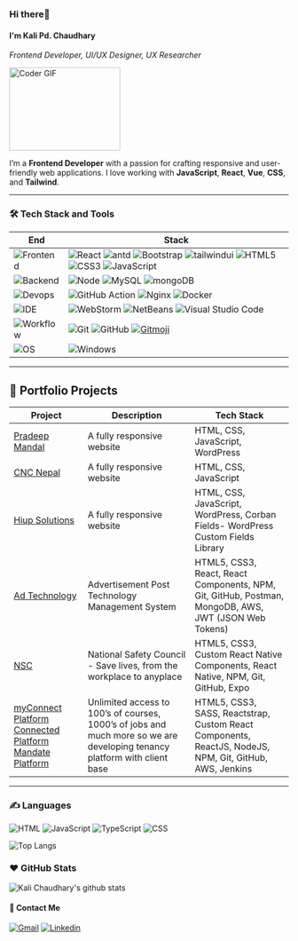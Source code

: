 ### Hi there👋


#### I'm Kali Pd. Chaudhary
<i>Frontend Developer, UI/UX Designer, UX Researcher</i>

<img src="https://media.giphy.com/media/SWoSkN6DxTszqIKEqv/giphy.gif" alt="Coder GIF" width="200" height="150" >

I’m a **Frontend Developer** with a passion for crafting responsive and user-friendly web applications. I love working with **JavaScript**, **React**, **Vue**, **CSS**, and **Tailwind**.

---

### 🛠 Tech Stack and Tools

| End                                                                  | Stack                                                                                                                                                                                                                                                                                                                       |
| -------------------------------------------------------------------- | --------------------------------------------------------------------------------------------------------------------------------------------------------------------------------------------------------------------------------------------------------------------------------------------------------------------------- | 
| ![Frontend](https://img.shields.io/badge/-Frontend-black?style=flat) | ![React](https://img.shields.io/badge/-React-52BAD7?style=flat&logo=react&logoColor=white) ![antd](https://img.shields.io/badge/-Ant_Design-0170fe?style=flat&logo=ant-design) ![Bootstrap](https://img.shields.io/badge/-Bootstrap-6F2BF6?style=flat) ![tailwindui](https://img.shields.io/badge/-tailwindui-38BDF8?style=flat) ![HTML5](https://img.shields.io/badge/HTML5-E34F26?style=flat&logo=html5&logoColor=white&) ![CSS3](https://img.shields.io/badge/CSS3-1572B6?style=flat&logo=css3&logoColor=white) ![JavaScript](https://img.shields.io/badge/JavaScript-F7DF1E?style=flat&logo=javascript&logoColor=black) |
| ![Backend](https://img.shields.io/badge/-Backend-black?style=flat)   | ![Node](https://img.shields.io/badge/-Node-white?style=flat&logo=node.js) ![MySQL](https://img.shields.io/badge/-MYSQL-00758F?style=flat) ![mongoDB](https://img.shields.io/badge/-mongoDB-white?style=flat&logo=mongodb)                                                                                                                                                                   |
| ![Devops](https://img.shields.io/badge/-Devops-black?style=flat)     | ![GitHub Action][gitHub-action]  ![Nginx](https://img.shields.io/badge/-Nginx-CEF1D1?style=flat&logo=nginx)  ![Docker](https://img.shields.io/badge/-Docker-cbe3f2?style=flat&logo=docker)                                                                                                                                                                    |
| ![IDE](https://img.shields.io/badge/-IDE-black?style=flat)           | ![WebStorm](https://img.shields.io/badge/-WebStorm-3a3a3a?style=flat&logo=webstorm) ![NetBeans](https://img.shields.io/badge/-NetBeans-3a3a3a?style=flat&logo=pycharm) ![Visual Studio Code](https://img.shields.io/badge/-VS_Code-007ACC?style=flat&logo=Visual-Studio-Code)                                                 |
| ![Workflow](https://img.shields.io/badge/-Other-black?style=flat)           | ![Git](https://img.shields.io/badge/-Git-black?style=flat&logo=git) ![GitHub](https://img.shields.io/badge/-GitHub-black?style=flat&logo=github)     [![Gitmoji][gitmoji]][gcw]                                                                                           |
| ![OS](https://img.shields.io/badge/-OS-black?style=flat)             | ![Windows](https://img.shields.io/badge/Windows-0078D6?style=flat&logo=windows&logoColor=white)                                                                           


[gitHub-action]: https://img.shields.io/badge/-GitHub_Actions-black?style=flat&logo=github
[gitmoji]: https://img.shields.io/badge/-😉_Gitmoji_Commit_Workflow-black?style=flat
[gcw]: https://github.com/arvinxx/gitmoji-commit-workflow


---

## 📂 Portfolio Projects

| **Project** | **Description** | **Tech Stack** |
|-------------|-----------------|----------------|
| [Pradeep Mandal](https://pradeepmondal.com/) | A fully responsive website | HTML, CSS, JavaScript, WordPress |
| [CNC Nepal](https://cncnepal.com/) | A fully responsive website | HTML, CSS, JavaScript |
| [Hiup Solutions](https://nepal.olivegroup.io/) | A fully responsive website | HTML, CSS, JavaScript, WordPress, Corban Fields- WordPress Custom Fields Library |
| [Ad Technology](https://sandbox.adtechnology.myclubireland.com/) | Advertisement Post Technology Management System | HTML5, CSS3, React, React Components, NPM, Git, GitHub, Postman, MongoDB, AWS, JWT (JSON Web Tokens) |
| [NSC](https://www.nsc.org/driveithomeapp) | National Safety Council - Save lives, from the workplace to anyplace | HTML5, CSS3, Custom React Native Components, React Native, NPM, Git, GitHub, Expo |
| [myConnect Platform](https://mc2.myconnect.olivegroup.io/mc2) [Connected Platform](https://connected.myconnect.olivegroup.io/connected) [Mandate Platform](https://mandate.myconnect.olivegroup.io/mandate) | Unlimited access to 100’s of courses, 1000’s of jobs and much more so we are developing tenancy platform with client base | HTML5, CSS3, SASS, Reactstrap, Custom React Components, ReactJS, NodeJS, NPM, Git, GitHub, AWS, Jenkins |

---

### ✍️ Languages

![HTML](https://img.shields.io/badge/-HTML-E34F26?style=flat&logo=html5&logoColor=white) ![JavaScript](https://img.shields.io/badge/-JavaScript-C69D00?style=flat&logo=javascript&logoColor=white) ![TypeScript](https://img.shields.io/badge/-TypeScript-2f74c0?style=flat&logo=typescript&logoColor=white) ![CSS](https://img.shields.io/badge/-CSS-254bdd?style=flat&logo=css3)

![Top Langs](https://github-readme-stats.vercel.app/api/top-langs/?username=kalichaudhary&layout=compact)

### ❤️ GitHub Stats
![Kali Chaudhary's github stats](https://github-readme-stats.vercel.app/api?username=kalichaudhary&show_icons=true)

<h4> 🍻 Contact Me </h4>

[![Gmail](https://img.shields.io/badge/-Gmail-c14438?style=flat&logo=Gmail&logoColor=white)](mailto:kalichaudhary@gmail.com)
[![Linkedin](https://img.shields.io/badge/-LinkedIn-blue?style=flat&logo=Linkedin&logoColor=white)](https://www.linkedin.com/in/kalichaudhary)
